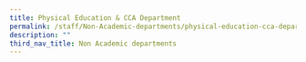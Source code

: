 ```yaml
---
title: Physical Education & CCA Department
permalink: /staff/Non-Academic-departments/physical-education-cca-department/
description: ""
third_nav_title: Non Academic departments
---
```

